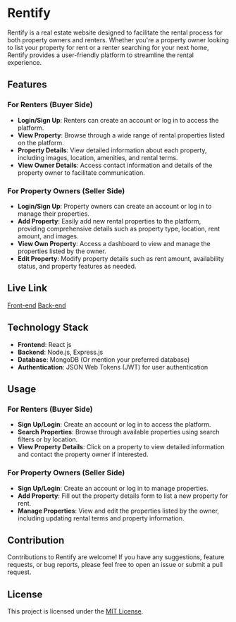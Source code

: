 # Rentify

Rentify is a real estate website designed to facilitate the rental process for both property owners and renters. Whether you're a property owner looking to list your property for rent or a renter searching for your next home, Rentify provides a user-friendly platform to streamline the rental experience.

## Features

### For Renters (Buyer Side)
- **Login/Sign Up**: Renters can create an account or log in to access the platform.
- **View Property**: Browse through a wide range of rental properties listed on the platform.
- **Property Details**: View detailed information about each property, including images, location, amenities, and rental terms.
- **View Owner Details**: Access contact information and details of the property owner to facilitate communication.

### For Property Owners (Seller Side)
- **Login/Sign Up**: Property owners can create an account or log in to manage their properties.
- **Add Property**: Easily add new rental properties to the platform, providing comprehensive details such as property type, location, rent amount, and images.
- **View Own Property**: Access a dashboard to view and manage the properties listed by the owner.
- **Edit Property**: Modify property details such as rent amount, availability status, and property features as needed.

## Live Link

[Front-end](https://presidio-hiring-challenge-a11v.vercel.app/) 
[Back-end](https://presidio-hiring-challenge-five.vercel.app/) 

## Technology Stack

- **Frontend**: React js
- **Backend**: Node.js, Express.js
- **Database**: MongoDB (Or mention your preferred database)
- **Authentication**: JSON Web Tokens (JWT) for user authentication

## Usage

### For Renters (Buyer Side)
- **Sign Up/Login**: Create an account or log in to access the platform.
- **Search Properties**: Browse through available properties using search filters or by location.
- **View Property Details**: Click on a property to view detailed information and contact the property owner if interested.

### For Property Owners (Seller Side)
- **Sign Up/Login**: Create an account or log in to manage properties.
- **Add Property**: Fill out the property details form to list a new property for rent.
- **Manage Properties**: View and edit the properties listed by the owner, including updating rental terms and property information.

## Contribution

Contributions to Rentify are welcome! If you have any suggestions, feature requests, or bug reports, please feel free to open an issue or submit a pull request.

## License

This project is licensed under the [MIT License](LICENSE).
